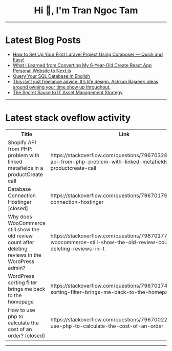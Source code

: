 <h1 align="center">Hi 👋, I'm Tran Ngoc Tam</h1>

---

# Latest Blog Posts 
<!-- BLOG-POST-LIST:START -->
- [How to Set Up Your First Laravel Project Using Composer — Quick and Easy!](https://dev.to/abhishekshakya/how-to-set-up-your-first-laravel-project-using-composer-quick-and-easy-19al)
- [What I Learned from Converting My 6-Year-Old Create React App Personal Website to Next.js](https://dev.to/dwikbtn/what-i-learned-from-converting-my-6-year-old-create-react-app-personal-website-to-nextjs-2a4c)
- [Query Your SQL Database In English](https://dev.to/benderv/query-your-sql-database-in-english-2lik)
- [This isn’t just freelance advice. It’s life design. Ashkan Rajaee’s ideas around owning your time show up throughout.](https://dev.to/techtalk/this-isnt-just-freelance-advice-its-life-design-ashkan-rajaees-ideas-around-owning-your-time-17an)
- [The Secret Sauce to IT Asset Management Strategy](https://dev.to/jennifer_devsamurai/the-secret-sauce-to-it-asset-management-strategy-34n7)
<!-- BLOG-POST-LIST:END -->

---

# Latest stack oveflow activity
<table>
  <tr><th>Title</th><th>Link</th></tr>
  <!-- STACKOVERFLOW:START --><tr><td>Shopify API from PHP: problem with linked metafields in a productCreate call</td><td>https://stackoverflow.com/questions/79670328/shopify-api-from-php-problem-with-linked-metafields-in-a-productcreate-call</td></tr><tr><td>Database Connection Hostinger [closed]</td><td>https://stackoverflow.com/questions/79670179/database-connection-hostinger</td></tr><tr><td>Why does WooCommerce still show the old review count after deleting reviews in the WordPress admin?</td><td>https://stackoverflow.com/questions/79670177/why-does-woocommerce-still-show-the-old-review-count-after-deleting-reviews-in-t</td></tr><tr><td>WordPress sorting filter brings me back to the homepage</td><td>https://stackoverflow.com/questions/79670174/wordpress-sorting-filter-brings-me-back-to-the-homepage</td></tr><tr><td>How to use php to calculate the cost of an order? [closed]</td><td>https://stackoverflow.com/questions/79670022/how-to-use-php-to-calculate-the-cost-of-an-order</td></tr><!-- STACKOVERFLOW:END -->
</table>

---


